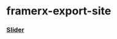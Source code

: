# framerx-export-site

### [Slider](https://nice295.github.io/framerx-export-site/Slider/index.html)
